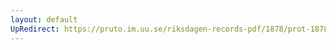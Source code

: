 ```yaml
---
layout: default
UpRedirect: https://pruto.im.uu.se/riksdagen-records-pdf/1878/prot-1878--ak--043/prot-1878--ak--043_032.pdf
---
```

